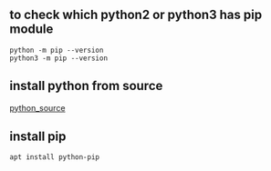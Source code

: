 ## to check which python2 or python3 has pip module
    python -m pip --version  
    python3 -m pip --version  


## install python from source

[python_source](https://github.com/julianobarbosa/OpenSUSE-Python3)

## install pip
    apt install python-pip

